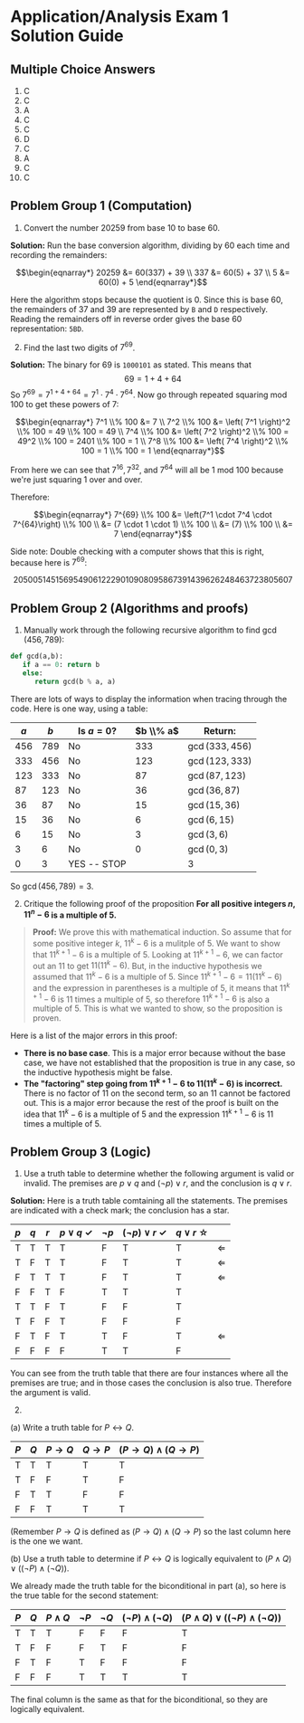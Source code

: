 # Application/Analysis Exam 1 Solution Guide

## Multiple Choice Answers

1. C
2. C
3. A
4. C
5. C
6. D
7. C
8. A
9. C
10. C

## Problem Group 1 (Computation)

1. Convert the number 20259 from base 10 to base 60. 

**Solution:** Run the base conversion algorithm, dividing by 60 each time and recording the remainders: 

$$\begin{eqnarray*}
20259 &= 60(337) + 39 \\
337 &= 60(5) + 37 \\
5 &= 60(0) + 5
\end{eqnarray*}$$

Here the algorithm stops because the quotient is $0$. Since this is base 60, the remainders of $37$ and $39$ are represented by `B` and `D` respectively. Reading the remainders off in reverse order gives the base 60 representation: `5BD`. 

2. Find the last two digits of $7^{69}$. 

**Solution:** The binary for $69$ is `1000101` as stated. This means that 
$$69 = 1 + 4 + 64$$
So $7^{69} = 7^{1 + 4 + 64} = 7^1 \cdot 7^4 \cdot 7^{64}$. Now go through repeated squaring mod 100 to get these powers of $7$:

$$\begin{eqnarray*}
7^1 \\% 100 &= 7 \\
7^2 \\% 100 &= \left( 7^1 \right)^2 \\% 100 = 49 \\% 100 = 49 \\
7^4 \\% 100 &= \left( 7^2 \right)^2 \\% 100 = 49^2 \\% 100 = 2401 \\% 100 = 1 \\
7^8 \\% 100 &= \left( 7^4 \right)^2 \\% 100 = 1 \\% 100 = 1 
\end{eqnarray*}$$

From here we can see that $7^{16}, 7^{32}$, and $7^{64}$ will all be 1 mod 100 because we're just squaring $1$ over and over. 

Therefore: 

$$\begin{eqnarray*}
7^{69} \\% 100 &= \left(7^1 \cdot 7^4 \cdot 7^{64}\right) \\% 100 \\
    &= (7 \cdot 1 \cdot 1) \\% 100 \\
    &= (7) \\% 100 \\
    &= 7
\end{eqnarray*}$$

Side note: Double checking with a computer shows that this is right, because here is $7^{69}$: 

$$20500514515695490612229010908095867391439626248463723805607$$

## Problem Group 2 (Algorithms and proofs)

1. Manually work through the following recursive algorithm to find $\gcd(456, 789)$: 

```python
def gcd(a,b):
   if a == 0: return b
   else: 
      return gcd(b % a, a)
```

There are lots of ways to display the information when tracing through the code. Here is one way, using a table: 

| $a$ | $b$ | Is $a = 0$? | $b \\% a$ | Return:          |
| --- | --- | ----------- | ------- | ---------------- |
| 456 | 789 | No          | $333$   | $\gcd(333, 456)$ |
| 333 | 456 | No          | 123     | $\gcd(123,333)$  |
| 123 | 333 | No          | 87      | $\gcd(87,123)$   |
| 87  | 123 | No          | 36      | $\gcd(36,87)$    |
| 36  | 87  | No          | 15      | $\gcd(15,36)$    |
| 15  | 36  | No          | 6       | $\gcd(6,15)$     |
| 6   | 15  | No          | 3       | $\gcd(3,6)$      |
| 3   | 6   | No          | 0       | $\gcd(0,3)$      |
| 0   | 3   | YES -- STOP |         |          3        |


So $\gcd(456,789) = 3$. 

2. Critique the following proof of the proposition **For all positive integers $n$, $11^n - 6$ is a multiple of $5$.** 

>**Proof:** We prove this with mathematical induction. So assume that for some positive integer $k$, $11^k - 6$ is a mulitple of $5$. We want to show that $11^{k+1} - 6$ is a multiple of $5$. Looking at $11^{k+1} - 6$, we can factor out an $11$ to get $11(11^k - 6)$. But, in the inductive hypothesis we assumed that $11^k-6$ is a multiple of $5$. Since $11^{k+1} - 6 = 11(11^k - 6)$ and the expression in parentheses is a multiple of $5$, it means that $11^{k+1} - 6$ is $11$ times a multiple of $5$, so therefore $11^{k+1} - 6$ is also a multiple of $5$. This is what we wanted to show, so the proposition is proven. 

Here is a list of the major errors in this proof: 

- **There is no base case**. This is a major error because without the base case, we have not established that the proposition is true in any case, so the inductive hypothesis might be false. 
- **The "factoring" step going from $11^{k+1} - 6$ to $11(11^k - 6)$ is incorrect.** There is no factor of $11$ on the second term, so an $11$ cannot be factored out. This is a major error because the rest of the proof is built on the idea that $11^k - 6$ is a multiple of $5$ and the expression $11^{k+1} - 6$ is $11$ times a multiple of $5$. 


## Problem Group 3 (Logic)

1. Use a truth table to determine whether the following argument is valid or invalid. The premises are $p \vee q$ and $(\neg p) \vee r$, and the conclusion is $q \vee r$. 

**Solution:** Here is a truth table comtaining all the statements. The premises are indicated with a check mark; the conclusion has a star. 

| $p$ | $q$ | $r$ | $p \vee q$ ✓ | $\neg p$ | $(\neg p) \vee r$ ✓ | $q \vee r$ ☆ |              |
| --- | --- | --- | ------------ | -------- | ------------------- | ------------ | ------------ |
| T   | T   | T   | T            | F        | T                   | T            | $\Leftarrow$ |
| T   | F   | T   | T            | F        | T                   | T            | $\Leftarrow$ |
| F   | T   | T   | T            | F        | T                   | T            | $\Leftarrow$ |
| F   | F   | T   | F            | T        | T                   | T            |              |
| T   | T   | F   | T            | F        | F                   | T            |              |
| T   | F   | F   | T            | F        | F                   | F            |              |
| F   | T   | F   | T            | T        | F                   | T            |  $\Leftarrow$            |
| F   | F   | F   | F            | T        | T                   | F            |              |

You can see from the truth table that there are four instances where all the premises are true; and in those cases the conclusion is also true. Therefore the argument is valid. 

2. 
(a) Write a truth table for $P \leftrightarrow Q$.

| $P$ | $Q$ | $P \rightarrow Q$ | $Q \rightarrow P$ | $(P \rightarrow Q) \wedge (Q \rightarrow P)$ |
| --- | --- | ----------------- | ----------------- | -------------------------------------------- |
| T   | T   | T                 | T                 | T                                            |
| T   | F   | F                 | T                 | F                                            |
| F   | T   | T                 | F                 | F                                            |
| F   | F   | T                 | T                 | T                                            |

(Remember $P \rightarrow Q$ is defined as $(P \rightarrow Q) \wedge (Q \rightarrow P)$ so the last column here is the one we want. 

(b) Use a truth table to determine if $P \leftrightarrow Q$ is logically equivalent to $(P \wedge Q) \vee ((\neg P) \wedge (\neg Q))$. 

We already made the truth table for the biconditional in part (a), so here is the true table for the second statement: 

| $P$ | $Q$ | $P \wedge Q$ | $\neg P$ | $\neg Q$ | $(\neg P) \wedge (\neg Q)$ | $(P \wedge Q) \vee ((\neg P) \wedge (\neg Q))$ |
| --- | --- | ------------ | -------- | -------- | -------------------------- | ---------------------------------------------- |
| T   | T   | T            | F        | F        | F                          | T                                              |
| T   | F   | F            | F        | T        | F                          | F                                              |
| F   | T   | F            | T        | F        | F                          | F                                              |
| F   | F   | F            | T        | T        | T                          | T                                              |

The final column is the same as that for the biconditional, so they are logically equivalent. 